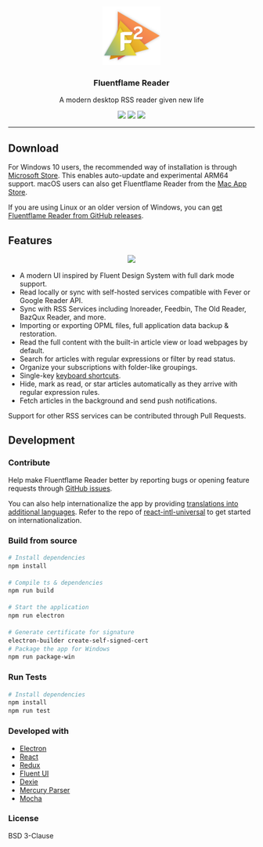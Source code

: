 <p align="center">
  <img width="120" height="120" src="https://github.com/FluentFlame/fluentflame-reader/raw/master/build/icons/256x256.png">
</p>
<h3 align="center">Fluentflame Reader</h3>
<p align="center">A modern desktop RSS reader given new life</p>
<p align="center">
  <img src="https://img.shields.io/github/v/release/yang991178/fluent-reader?label=version" />
  <img src="https://img.shields.io/github/downloads/yang991178/fluent-reader/total" />
  <img src="https://github.com/yang991178/fluent-reader/workflows/CI%2FCD%20Release/badge.svg" />
</p>
<hr />

## Download

For Windows 10 users, the recommended way of installation is through [Microsoft Store](https://www.microsoft.com/store/apps/9P71FC94LRH8?cid=github). 
This enables auto-update and experimental ARM64 support. 
macOS users can also get Fluentflame Reader from the [Mac App Store](https://apps.apple.com/app/id1520907427).

If you are using Linux or an older version of Windows, you can [get Fluentflame Reader from GitHub releases](https://github.com/FluentFlame/fluentflame-reader/releases).

## Features

<p align="center">
  <img src="https://github.com/FluentFlame/fluentflame-reader/raw/master/docs/imgs/screenshot.jpg">
</p>

- A modern UI inspired by Fluent Design System with full dark mode support.
- Read locally or sync with self-hosted services compatible with Fever or Google Reader API.
- Sync with RSS Services including Inoreader, Feedbin, The Old Reader, BazQux Reader, and more.
- Importing or exporting OPML files, full application data backup & restoration.
- Read the full content with the built-in article view or load webpages by default.
- Search for articles with regular expressions or filter by read status.
- Organize your subscriptions with folder-like groupings.
- Single-key [keyboard shortcuts](https://github.com/yang991178/fluent-reader/wiki/Support#keyboard-shortcuts).
- Hide, mark as read, or star articles automatically as they arrive with regular expression rules.
- Fetch articles in the background and send push notifications.

Support for other RSS services can be contributed through Pull Requests.

## Development

### Contribute

Help make Fluentflame Reader better by reporting bugs or opening feature requests through [GitHub issues](https://github.com/FluentFlame/fluentflame-reader/issues). 

You can also help internationalize the app by providing [translations into additional languages](https://github.com/FluentFlame/fluentflame-reader/tree/master/src/scripts/i18n). 
Refer to the repo of [react-intl-universal](https://github.com/alibaba/react-intl-universal) to get started on internationalization. 

### Build from source
```bash
# Install dependencies
npm install

# Compile ts & dependencies
npm run build

# Start the application
npm run electron

# Generate certificate for signature
electron-builder create-self-signed-cert
# Package the app for Windows
npm run package-win
```

### Run Tests

```bash
# Install dependencies
npm install
npm run test
```

### Developed with

- [Electron](https://github.com/electron/electron)
- [React](https://github.com/facebook/react)
- [Redux](https://github.com/reduxjs/redux)
- [Fluent UI](https://github.com/microsoft/fluentui)
- [Dexie](https://dexie.org/)
- [Mercury Parser](https://github.com/postlight/mercury-parser)
- [Mocha](https://mochajs.org/)

### License

BSD 3-Clause
